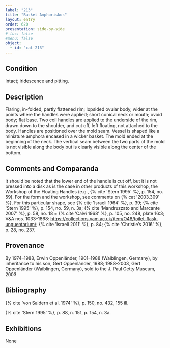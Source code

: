 ```yaml
---
label: "213"
title: "Basket Amphoriskos"
layout: entry
order: 620
presentation: side-by-side
# toc: false
#menu: false 
object:
  - id: "cat-213"
---
```


## Condition

Intact; iridescence and pitting.

## Description

Flaring, in-folded, partly flattened rim; lopsided ovular body, wider at the points where the handles were applied; short conical neck or mouth; ovoid body; flat base. Two coil handles are applied to the underside of the rim, drawn down to the shoulder, and cut off, left floating, not attached to the body. Handles are positioned over the mold seam. Vessel is shaped like a miniature amphora encased in a wicker basket. The mold ended at the beginning of the neck. The vertical seam between the two parts of the mold is not visible along the body but is clearly visible along the center of the bottom.

## Comments and Comparanda

It should be noted that the lower end of the handle is cut off, but it is not pressed into a disk as is the case in other products of this workshop, the Workshop of the Floating Handles (e.g., {% cite 'Stern 1995' %}, p. 154, no. 59). For the form and the workshop, see comments on {% cat '2003.309' %}. For this particular shape, see {% cite 'Israeli 1964' %}, p. 39; {% cite 'Stern 1995' %}, p. 154, no. 59, n. 3a; {% cite 'Mandruzzato and Marcante 2007' %}, p. 58, no. 18 = {% cite 'Calvi 1968' %}, p. 105, no. 248, plate 16:3; V&A nos. 1033–1868: <https://collections.vam.ac.uk/item/O48/toilet-flask-unguentarium/>; {% cite 'Israeli 2011' %}, p. 84; {% cite 'Christie’s 2016' %}, p. 28, no. 237.

## Provenance

By 1974–1988, Erwin Oppenländer, 1901–1988 (Waiblingen, Germany), by inheritance to his son, Gert Oppenländer, 1988; 1988–2003, Gert Oppenländer (Waiblingen, Germany), sold to the J. Paul Getty Museum, 2003

## Bibliography

{% cite 'von Saldern et al. 1974' %}, p. 150, no. 432, 155 ill.

{% cite 'Stern 1995' %}, p. 88, n. 151, p. 154, n. 3a.

## Exhibitions

None